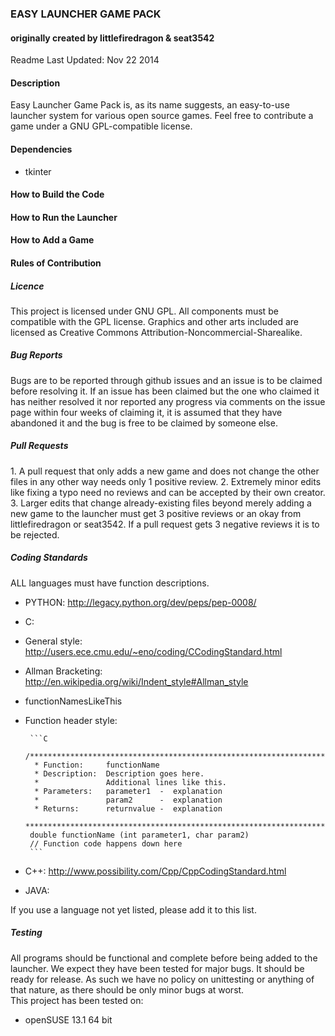 <h3>EASY LAUNCHER GAME PACK</h3>
<h4>originally created by littlefiredragon & seat3542</h4>
<p>Readme Last Updated: Nov 22 2014</p>

<h4>Description</h4>
<p>Easy Launcher Game Pack is, as its name suggests, an easy-to-use launcher
system for various open source games. Feel free to contribute a game under
a GNU GPL-compatible license.</p>

<h4>Dependencies</h4>
<ul>
<li>tkinter</li>
</ul>

<h4>How to Build the Code</h4>

<h4>How to Run the Launcher</h4>


<h4>How to Add a Game</h4>


<h4>Rules of Contribution</h4>
<h5>Licence</h5>
<p>This project is licensed under GNU GPL. All components must be compatible
with the GPL license. Graphics and other arts included are licensed as
Creative Commons Attribution-Noncommercial-Sharealike.</p>

<h5>Bug Reports</h5>
<p>Bugs are to be reported through github issues and an issue is to be 
claimed before resolving it. If an issue has been claimed but the one who
claimed it has neither resolved it nor reported any progress via comments
on the issue page within four weeks of claiming it, it is assumed that
they have abandoned it and the bug is free to be claimed by someone else.</p>

<h5>Pull Requests</h5>
1. A pull request that only adds a new game and does not change the 
   other files in any other way needs only 1 positive review.
2. Extremely minor edits like fixing a typo need no reviews and can be
   accepted by their own creator.
3. Larger edits that change already-existing files beyond merely adding
   a new game to the launcher must get 3 positive reviews or an okay from
   littlefiredragon or seat3542. If a pull request gets 3 negative reviews
   it is to be rejected.


<h5>Coding Standards</h5>
<p>ALL languages must have function descriptions. </p>

* PYTHON: http://legacy.python.org/dev/peps/pep-0008/ 
* C: 
 * General style: http://users.ece.cmu.edu/~eno/coding/CCodingStandard.html 
 * Allman Bracketing: http://en.wikipedia.org/wiki/Indent_style#Allman_style 
 * functionNamesLikeThis 
 * Function header style: 

        ```C
        /****************************************************************************
         * Function:     functionName
         * Description:  Description goes here.
         *               Additional lines like this.
         * Parameters:   parameter1  -  explanation
         *               param2      -  explanation
         * Returns:      returnvalue -  explanation                
         ***************************************************************************/
        double functionName (int parameter1, char param2)
        // Function code happens down here
        ```
        
* C++: http://www.possibility.com/Cpp/CppCodingStandard.html 
* JAVA: 
<p>If you use a language not yet listed, please add it to this list.</p>

<h5>Testing</h5>
<p>All programs should be functional and complete before being added to the launcher. We expect they have been tested for major bugs. It should be ready for release. As such we have no policy on unittesting or anything of that nature, as there should be only minor bugs at worst. <br />
This project has been tested on:  </p>
<ul>
<li>openSUSE 13.1 64 bit</li>
</ul>
